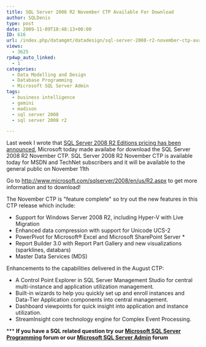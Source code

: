 ```yaml
---
title: SQL Server 2008 R2 November CTP Available For Download
author: SQLDenis
type: post
date: 2009-11-09T18:48:13+00:00
ID: 616
url: /index.php/datamgmt/datadesign/sql-server-2008-r2-november-ctp-availabl/
views:
  - 3625
rp4wp_auto_linked:
  - 1
categories:
  - Data Modelling and Design
  - Database Programming
  - Microsoft SQL Server Admin
tags:
  - business intelligence
  - gemini
  - madison
  - sql server 2008
  - sql server 2008 r2

---
```

Last week I wrote that [SQL Server 2008 R2 Editions pricing has been announced][1], Microsoft today made availabe for download the SQL Server 2008 R2 November CTP. SQL Server 2008 R2 November CTP is available today for MSDN and TechNet subscribers and it will be available to the general public on November 11th

Go to http://www.microsoft.com/sqlserver/2008/en/us/R2.aspx to get more information and to download!

The November CTP is "feature complete" so try out the new features in this CTP release which include: 

  * Support for Windows Server 2008 R2, including Hyper-V with Live Migration 
  * Enhanced data compression with support for Unicode UCS-2 
  * PowerPivot for Microsoft® Excel and Microsoft SharePoint Server * 
  * Report Builder 3.0 with Report Part Gallery and new visualizations (sparklines, databars) 
  * Master Data Services (MDS) 

Enhancements to the capabilities delivered in the August CTP:

  * A Control Point Explorer in SQL Server Management Studio for central multi-instance and application utilization management. 
  * Built-in wizards to help you quickly set up and enroll instances and Data-Tier Application components into central management. 
  * Dashboard viewpoints for quick insight into application and instance utilization. 
  * StreamInsight core technology engine for Complex Event Processing. 



\*** **If you have a SQL related question try our [Microsoft SQL Server Programming][2] forum or our [Microsoft SQL Server Admin][3] forum**<ins></ins>

 [1]: /index.php/DataMgmt/DBAdmin/MSSQLServerAdmin/sql-server-2008-r2-editions-pricing-anno
 [2]: http://forum.lessthandot.com/viewforum.php?f=17
 [3]: http://forum.lessthandot.com/viewforum.php?f=22